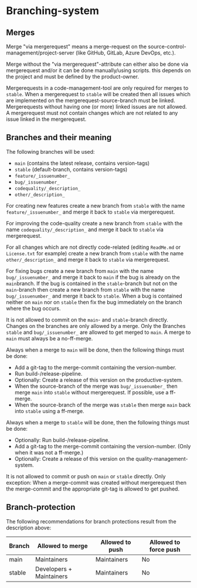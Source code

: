 # Branching-system

## Merges

Merge "via mergerequest" means a merge-request on the source-control-management/project-server (like GitHub, GitLab, Azure DevOps, etc.).

Merge without the "via mergerequest"-attribute can either also be done via mergerequest and/or it can be done manually/using scripts. this depends on the project and must be defined by the product-owner.

Mergerequests in a code-management-tool are only required for merges to `stable`. When a mergerequest to `stable` will be created then all issues which are implemented on the mergerequest-source-branch must be linked. Mergerequests without having one (or more) linked issues are not allowed.
A mergerequest must not contain changes which are not related to any issue linked in the mergerequest.

## Branches and their meaning

The following branches will be used:

- `main` (contains the latest release, contains version-tags)
- `stable` (default-branch, contains version-tags)
- `feature/_issuenumber_`
- `bug/_issuenumber_`
- `codequality/_description_`
- `other/_description_`

For creating new features create a new branch from `stable` with the name `feature/_issuenumber_` and merge it back to `stable` via mergerequest.

For improving the code-quality create a new branch from `stable` with the name `codequality/_description_` and merge it back to `stable` via mergerequest.

For all changes which are not directly code-related (editing `ReadMe.md` or `License.txt` for example) create a new branch from `stable` with the name `other/_description_` and merge it back to `stable` via mergerequest.

For fixing bugs create a new branch from `main` with the name `bug/_issuenumber_` and merge it back to `main` if the bug is already on the `main`branch. If the bug is contained in the `stable`-branch but not on the `main`-branch then create a new branch from `stable` with the name `bug/_issuenumber_` and merge it back to `stable`. When a bug is contained neither on `main` nor on `stable` then fix the bug immediately on the branch where the bug occurs.

It is not allowed to commit on the `main`- and `stable`-branch directly. Changes on the branches are only allowed by a merge. Only the Branches `stable` and `bug/_issuenumber_` are allowed to get merged to `main`. A merge to `main` must always be a no-ff-merge.

Always when a merge to `main` will be done, then the following things must be done:

- Add a git-tag to the merge-commit containing the version-number.
- Run build-/release-pipeline.
- Optionally: Create a release of this version on the productive-system.
- When the source-branch of the merge was `bug/_issuenumber_` then merge `main` into `stable` without mergerequest. If possible, use a ff-merge.
- When the source-branch of the merge was `stable` then merge `main` back into `stable` using a ff-merge.

Always when a merge to `stable` will be done, then the following things must be done:

- Optionally: Run build-/release-pipeline.
- Add a git-tag to the merge-commit containing the version-number. (Only when it was not a ff-merge.)
- Optionally: Create a release of this version on the quality-management-system.

It is not allowed to commit or push on `main` or `stable` directly. Only exception: When a merge-commit was created without mergerequest then the merge-commit and the appropriate git-tag is allowed to get pushed.

## Branch-protection

The following recommendations for branch protections result from the description above:

| Branch | Allowed to merge         | Allowed to push | Allowed to force push  |
|--------|--------------------------|-----------------|------------------------|
| main   | Maintainers              | Maintainers     |           No           |
| stable | Developers + Maintainers | Maintainers     |           No           |
